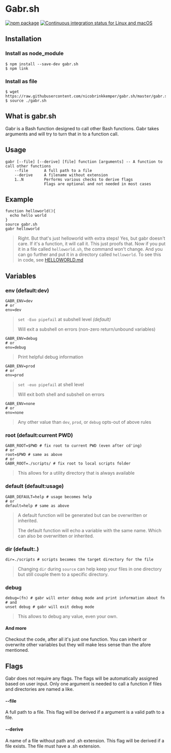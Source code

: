 # Gabr.sh
[![npm package](https://img.shields.io/npm/v/gabr.sh.svg)](https://www.npmjs.com/package/gabr.sh)
[![Continuous integration status for Linux and macOS](https://travis-ci.org/nicobrinkkemper/gabr.sh.svg?branch=master&label=travis%20build)](https://travis-ci.org/bats-core/bats-core)

## Installation
### Install as node_module
```shell
$ npm install --save-dev gabr.sh
$ npm link
```
### Install as file
```shell
$ wget https://raw.githubusercontent.com/nicobrinkkemper/gabr.sh/master/gabr.sh
$ source ./gabr.sh
```
## What is gabr.sh
Gabr is a Bash function designed to call other Bash functions.
Gabr takes arguments and will try to turn that in to a function call.

## Usage
```
gabr [--file] [--derive] [file] function [arguments] -- A function to call other functions
    --file       A full path to a file
    --derive     A filename without extension
    1..N         Performs various checks to derive flags
                 Flags are optional and not needed in most cases
```
## Example
```
function helloworld(){
  echo hello world
}
source gabr.sh
gabr helloworld
```
> Right. But that's just helloworld with extra steps! Yes,
but gabr doesn't care. If it's a function, it will call it. This
just proofs that. Now if you put it in a file called `helloworld.sh`,
the command won't change. And you can go further and put it in a 
directory called `helloworld`. To see this in code, see [HELLOWORLD.md](./example/HELLOWORLD.md) 

## Variables
### env (default:dev)
```shell
GABR_ENV=dev
# or
env=dev
```
> `set -Euo pipefail` at subshell level *(default)*
>
> Will exit a subshell on errors (non-zero return/unbound variables)
```
GABR_ENV=debug
# or
env=debug
```
> Print helpful debug information
```shell
GABR_ENV=prod
# or
env=prod
```
> `set -euo pipefail` at shell level
> 
> Will exit both shell and subshell on errors
```shell
GABR_ENV=none
# or
env=none
```
> Any other value than `dev`, `prod`, or `debug` opts-out of above rules

### root (default:current PWD)
```shell
GABR_ROOT=$PWD # fix root to current PWD (even after cd'ing)
# or
root=$PWD # same as above
# or
GABR_ROOT=./scripts/ # fix root to local scripts folder
```
> This allows for a utility directory that is always available

### default (default:usage)
```shell
GABR_DEFAULT=help # usage becomes help
# or
default=help # same as above
```
> A default function will be generated but can be overwritten or inherited.
> 
> The default function will echo a variable with the same name. Which
> can also be overwritten or inherited.

### dir (default:.)
```shell
dir=./scripts # scripts becomes the target directory for the file
```
> Changing `dir` during `source` can help keep your files in one directory but still couple them to a specific directory.

### debug
```shell
debug=(fn) # gabr will enter debug mode and print information about fn
# and
unset debug # gabr will exit debug mode
```
> This allows to debug any value, even your own.

#### And more
Checkout the code, after all it's just one function. You can inherit or overwrite other variables but they will make less sense than the afore mentioned.

## Flags

Gabr does not require any flags. The flags will be automatically assigned
based on user input. Only one argument is needed to call a function if files and directories are named a like.

#### --file
A full path to a file. This flag will be derived if a argument is a valid
path to a file.

#### --derive
A name of a file without path and .sh extension. This flag will be derived if a file
exists. The file must have a .sh extension.

